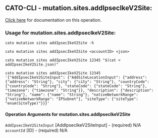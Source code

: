 
## CATO-CLI - mutation.sites.addIpsecIkeV2Site:
[Click here](https://api.catonetworks.com/documentation/#mutation-addIpsecIkeV2Site) for documentation on this operation.

### Usage for mutation.sites.addIpsecIkeV2Site:

`cato mutation sites addIpsecIkeV2Site -h`

`cato mutation sites addIpsecIkeV2Site <accountID> <json>`

`cato mutation sites addIpsecIkeV2Site 12345 "$(cat < addIpsecIkeV2Site.json)"`

`cato mutation sites addIpsecIkeV2Site 12345 '{"AddIpsecIkeV2SiteInput": {"AddSiteLocationInput": {"address": {"address": "String"}, "city": {"city": "String"}, "countryCode": {"countryCode": "String"}, "stateCode": {"stateCode": "String"}, "timezone": {"timezone": "String"}}, "description": {"description": "String"}, "name": {"name": "String"}, "nativeNetworkRange": {"nativeNetworkRange": "IPSubnet"}, "siteType": {"siteType": "enum(SiteType)"}}}'`

#### Operation Arguments for mutation.sites.addIpsecIkeV2Site ####
`AddIpsecIkeV2SiteInput` [AddIpsecIkeV2SiteInput] - (required) N/A 
`accountId` [ID] - (required) N/A 
